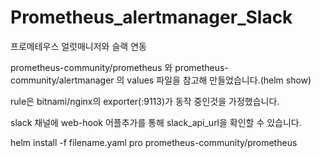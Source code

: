 # Prometheus_alertmanager_Slack

프로메테우스 얼럿매니저와 슬랙 연동

prometheus-community/prometheus 와 prometheus-community/alertmanager 의 values 파일을 참고해 만들었습니다.(helm show)

rule은 bitnami/nginx의 exporter(:9113)가 동작 중인것을 가정했습니다.

slack 채널에 web-hook 어플추가를 통해 slack_api_url을 확인할 수 있습니다.

helm install -f filename.yaml pro prometheus-community/prometheus
